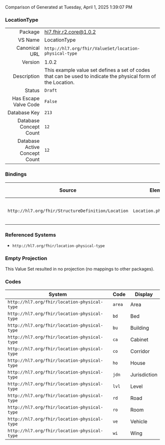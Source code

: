 Comparison of 
Generated at Tuesday, April 1, 2025 1:39:07 PM

### LocationType

|      |     |
| ---: | --- |
| Package | hl7.fhir.r2.core@1.0.2 |
| VS Name | LocationType |
| Canonical URL | `http://hl7.org/fhir/ValueSet/location-physical-type` |
| Version | 1.0.2 |
| Description | This example value set defines a set of codes that can be used to indicate the physical form of the Location. |
| Status | `Draft` |
| Has Escape Valve Code | `False` |
| Database Key | `213` |
| Database Concept Count | `12` |
| Database Active Concept Count | `12` |
### Bindings

| Source | Element | Binding | Strength | Element Short |
| ------ | ------- | ------- | -------- | ------------- |
| `http://hl7.org/fhir/StructureDefinition/Location` | `Location.physicalType` | `http://hl7.org/fhir/ValueSet/location-physical-type` | `Example` | Physical form of the location |

### Referenced Systems

* `http://hl7.org/fhir/location-physical-type`
### Empty Projection

This Value Set resulted in no projection (no mappings to other packages).

### Codes

| System | Code | Display |
| ------ | ---- | ------- |
| `http://hl7.org/fhir/location-physical-type` | `area` | Area |
| `http://hl7.org/fhir/location-physical-type` | `bd` | Bed |
| `http://hl7.org/fhir/location-physical-type` | `bu` | Building |
| `http://hl7.org/fhir/location-physical-type` | `ca` | Cabinet |
| `http://hl7.org/fhir/location-physical-type` | `co` | Corridor |
| `http://hl7.org/fhir/location-physical-type` | `ho` | House |
| `http://hl7.org/fhir/location-physical-type` | `jdn` | Jurisdiction |
| `http://hl7.org/fhir/location-physical-type` | `lvl` | Level |
| `http://hl7.org/fhir/location-physical-type` | `rd` | Road |
| `http://hl7.org/fhir/location-physical-type` | `ro` | Room |
| `http://hl7.org/fhir/location-physical-type` | `ve` | Vehicle |
| `http://hl7.org/fhir/location-physical-type` | `wi` | Wing |
